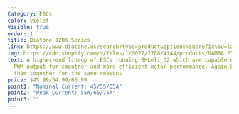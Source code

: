 ```yaml
---
Category: ESCs
color: violet
visible: true
order: 1
title: Diatone 128K Series
link: https://www.diatone.us/search?type=product&options%5Bprefix%5D=last&options%5\Bunavailable_products%5D=last&q=128K+4IN1+ESC
img: https://cdn.shopify.com/s/files/1/0027/2708/4144/products/MAMBA-F55_128K_700x.jpg?v=1642643824
text: A higher-end lineup of ESCs running BHLeli_32 which are capable of 128K
  PWM output for smoother and more efficient motor performance. Again keeping
  them together for the same reasons
price: $45.99/54.99/66.99
point1: "Nominal Current: 45/55/65A"
point2: "Peak Current: 55A/65/75A"
point3: ""
---
```

